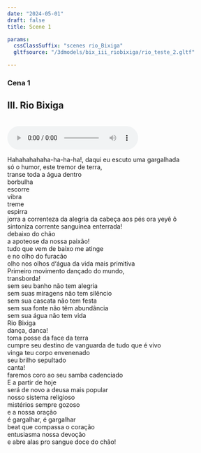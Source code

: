 ```yaml
---
date: "2024-05-01"
draft: false
title: Scene 1

params:
  cssClassSuffix: "scenes rio_Bixiga"
  gltfsource: "/3dmodels/bix_iii_riobixiga/rio_teste_2.gltf"

---
```

### Cena 1
## III. Rio Bixiga
<canvas id="c"></canvas>
<br>
<audio controls autoplay class="">
    <source src="audio/RIO_BIXIGA.mp3"> type=" audio/mpeg">Your browser does not support the audio element.
</audio>
<p>Hahahahahaha-ha-ha-ha!, daqui eu escuto uma gargalhada<br>
só o humor, este tremor de terra,<br>
transe toda a água dentro<br>
borbulha<br>
escorre<br>
vibra<br>
treme<br>
espirra<br>
jorra a correnteza da alegria da cabeça aos pés
ora yeyê ô<br>
sintoniza corrente sanguínea enterrada!<br>
debaixo do chão<br>
a apoteose da nossa paixão!<br>
tudo que vem de baixo me atinge<br>
e no olho do furacão<br>
olho nos olhos d‘água da vida mais primitiva<br>
Primeiro movimento dançado do mundo,<br>
transborda!<br>
sem seu banho não tem alegria<br>
sem suas miragens não tem silêncio<br>
sem sua cascata não tem festa<br>
sem sua fonte não têm abundância<br>
sem sua água não tem vida<br>
Rio Bixiga<br>
dança, danca!<br>
toma posse da face da terra<br>
cumpre seu destino de vanguarda de tudo que é vivo<br>
vinga teu corpo envenenado<br>
seu brilho sepultado<br>
canta!<br>
faremos coro ao seu samba cadenciado<br>
E a partir de hoje<br>
será de novo a deusa mais popular<br>
nosso sistema religioso<br>
mistérios sempre gozoso<br>
e a nossa oração<br>
é gargalhar, é gargalhar<br>
beat que compassa o coração<br>
entusiasma nossa devoção<br>
e abre alas pro sangue doce do chão!</p>

